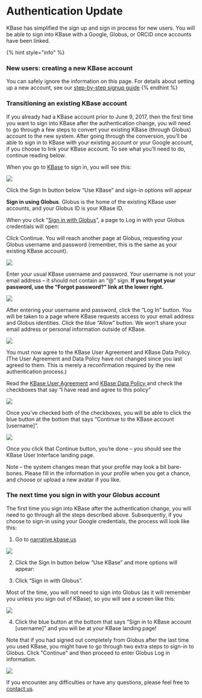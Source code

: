 # Authentication Update

KBase has simplified the sign up and sign in process for new users. You will be able to sign into KBase with a Google, Globus, or ORCiD once accounts have been linked.

{% hint style="info" %}
### New users: creating a new KBase account

You can safely ignore the information on this page. For details about setting up a new account, see our [step-by-step signup guide](step-by-step.md)
{% endhint %}

### Transitioning an existing KBase account

If you already had a KBase account prior to June 9, 2017, then the first time you want to sign into KBase after the authentication change, you will need to go through a few steps to convert your existing KBase \(through Globus\) account to the new system. After going through the conversion, you’ll be able to sign in to KBase with your existing account or your Google account, if you choose to link your KBase account. To see what you’ll need to do, continue reading below.

When you go to [KBase](https://narrative.kbase.us/) to sign in, you will see this:

![](../../.gitbook/assets/kbase_login.png)

Click the Sign In button below “Use KBase” and sign-in options will appear

**Sign in using Globus**. Globus is the home of the existing KBase user accounts, and your Globus ID is your KBase ID.

When you click “[Sign in with Globus](https://www.globusid.org/login)”, a page to Log in with your Globus credentials will open:

Click Continue. You will reach another page at Globus, requesting your Globus username and password \(remember, this is the same as your existing KBase account\).

![](../../.gitbook/assets/kbase_globuslogin%20%283%29.gif)

Enter your usual KBase username and password. Your username is not your email address – it should not contain an “@” sign. **If you forgot your password, use the “Forgot password?” link at the lower right.**

![](../../.gitbook/assets/image3.png)

After entering your username and password, click the “Log In” button. You will be taken to a page where KBase requests access to your email address and Globus identities. Click the blue “Allow” button. We won’t share your email address or personal information outside of KBase.

![](../../.gitbook/assets/image12.png)

You must now agree to the KBase User Agreement and KBase Data Policy. \(The User Agreement and Data Policy have not changed since you last agreed to them. This is merely a reconfirmation required by the new authentication process.\)

Read the [KBase User Agreement](https://www.kbase.us/kbase-code-of-conduct/) and [KBase Data Policy ](https://www.kbase.us/data-policy-and-sources/)and check the checkboxes that say “I have read and agree to this policy”

![](../../.gitbook/assets/user-policies-1.png)

Once you’ve checked both of the checkboxes, you will be able to click the blue button at the bottom that says “Continue to the KBase account \[username\]”.

![](../../.gitbook/assets/screen-shot-2017-05-31-at-4.26.30-pm.png)

Once you click that Continue button, you’re done – you should see the KBase User Interface landing page. 

Note – the system changes mean that your profile may look a bit bare-bones. Please fill in the information in your profile when you get a chance, and choose or upload a new avatar if you like.

### The next time you sign in with your Globus account

The first time you sign into KBase after the authentication change, you will need to go through all the steps described above. Subsequently, if you choose to sign-in using your Google credentials, the process will look like this:

1. Go to [narrative.kbase.us](https://narrative.kbase.us/)

![](../../.gitbook/assets/kbase_login.png)

2. Click the Sign In button below “Use KBase” and more options will appear:

3. Click “Sign in with Globus”. 

Most of the time, you will not need to sign into Globus \(as it will remember you unless you sign out of KBase\), so you will see a screen like this:

![](../../.gitbook/assets/screen-shot-2017-06-07-at-10.21.16-am.png)

4. Click the blue button at the bottom that says “Sign in to KBase account \[username\]” and you will be at your KBase landing page!

Note that if you had signed out completely from Globus after the last time you used KBase, you might have to go through two extra steps to sign-in to Globus. Click "Continue" and then proceed to enter Globus Log in information. 

![](../../.gitbook/assets/kbase_globuslogin%20%282%29.gif)

If you encounter any difficulties or have any questions, please feel free to [contact us](https://www.kbase.us/support/). 

